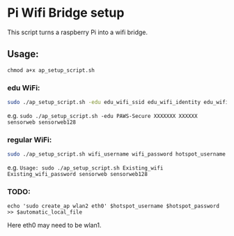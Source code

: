 # Pi Wifi Bridge setup
This script turns a raspberry Pi into a wifi bridge.

## Usage:
```chmod a+x ap_setup_script.sh```
### edu WiFi:
```bash
sudo ./ap_setup_script.sh -edu edu_wifi_ssid edu_wifi_identity edu_wifi_password hotspot_username hotspot_password
```
e.g. ```sudo ./ap_setup_script.sh -edu PAWS-Secure XXXXXXX XXXXXX sensorweb sensorweb128```

### regular WiFi:
```bash
sudo ./ap_setup_script.sh wifi_username wifi_password hotspot_username hotspot_password
```
e.g. ```Usage: sudo ./ap_setup_script.sh Existing_wifi Existing_wifi_password sensorweb sensorweb128```

### TODO:
```
echo 'sudo create_ap wlan2 eth0' $hotspot_username $hotspot_password >> $automatic_local_file
```
Here eth0 may need to be wlan1.
